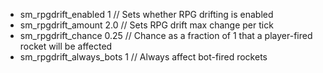  * sm_rpgdrift_enabled  1 // Sets whether RPG drifting is enabled
 * sm_rpgdrift_amount  2.0 // Sets RPG drift max change per tick
 * sm_rpgdrift_chance  0.25 // Chance as a fraction of 1 that a player-fired rocket will be affected
 * sm_rpgdrift_always_bots  1 // Always affect bot-fired rockets
